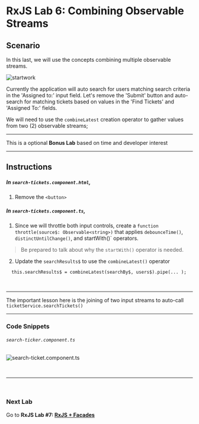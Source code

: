 # RxJS Lab 6: Combining Observable Streams


## Scenario

In this last, we will use the concepts combining multiple observable streams.

![startwork](https://user-images.githubusercontent.com/210413/52439186-8d1c6500-2ae0-11e9-8cbf-5e2354b77c59.jpg)

Currently the application will auto search for users matching search criteria in the 'Assigned to:' input field.
Let's remove the 'Submit' button and auto-search for matching tickets based on values in the 'Find Tickets' and 'Assigned To:' fields.

We will need to use the `combineLatest` creation operator to gather values from two (2) observable streams;

----

This is a optional **Bonus Lab** based on time and developer interest

----

## Instructions

##### In `search-tickets.component.html`, 

1. Remove the `<button>`

##### In `search-tickets.component.ts`, 

1. Since we will throttle both input controls, create a `function throttle(source$: Observable<string>)` that applies `debounceTime()`, `distinctUntilChange()`, and startWith()` operators.

> Be prepared to talk about why the `startWith()` operator is needed.

2. Update the `searchResults$` to use the `combineLatest()` operator
```floobits
  this.searchResults$ = combineLatest(searchBy$, users$).pipe(... );
```

<br/>

---

The important lesson here is the joining of two input streams to auto-call `ticketService.searchTickets()`

---

### Code Snippets

###### `search-ticker.component.ts`

![search-ticket.component.ts](https://user-images.githubusercontent.com/210413/52439830-239d5600-2ae2-11e9-9820-946574ae1db3.png)


<br/>

----

<br/>

### Next Lab

Go to **RxJS Lab #7: [RxJS + Facades](/rxjs/lab-7.md)**
